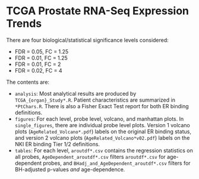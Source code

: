 # TCGA Prostate RNA-Seq Expression Trends

There are four biological/statistical significance levels considered:

- FDR = 0.05, FC = 1.25
- FDR = 0.01, FC = 1.25
- FDR = 0.01, FC = 2
- FDR = 0.02, FC = 4

The contents are:

- `analysis`: Most analytical results are produced by `TCGA_{organ}_Study*.R`. Patient characteristics are summarized in `*PtChars.R`. There is also a Fisher Exact Test report for both ER binding definitions.
- `figures`: For each level, probe level, volcano, and manhattan plots. In `single_figures`, there are individual probe level plots. Version 1 volcano plots (`AgeRelated_Volcano*.pdf`) labels on the original ER binding status, and version 2 volcano plots (`AgeRelated_Volcano*v02.pdf`) labels on the NKI ER binding Tier 1/2 definitions.
- `tables`: For each level, `aroutdf*.csv` contains the regression statistics on all probes, `AgeDependent_aroutdf*.csv` filters `aroutdf*.csv` for age-dependent probes, and `BHadj_and_AgeDependent_aroutdf*.csv` filters for BH-adjusted p-values *and* age-dependence.